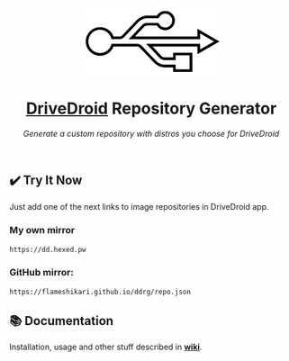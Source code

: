 <br>
<p align="center">
  <img src="./src/website/assets/logo.svg" width="250" alt="">
</p>
  <h1 align="center">
    <a href="https://www.drivedroid.io/">DriveDroid</a> Repository Generator
  </h1>
  <p align="center">
    <i>Generate a custom repository with distros you choose for DriveDroid</i>
  </p>
</p>
<br>

## ✔️ Try It Now

Just add one of the next links to image repositories in DriveDroid app.

### My own mirror
```
https://dd.hexed.pw
```

### GitHub mirror:
```
https://flameshikari.github.io/ddrg/repo.json
```

## 📚 Documentation

Installation, usage and other stuff described in **[wiki](https://github.com/flameshikari/ddrg/wiki)**.
